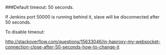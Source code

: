 ###Default timeout: 50 seconds.

If Jenkins port 50000 is running behind it, slave will be disconnected after 50 seconds.

To disable timeout:

http://stackoverflow.com/questions/15633046/in-haproxy-my-websocket-connection-close-after-50-seconds-how-to-change-it
